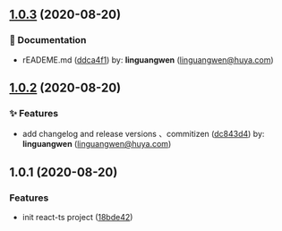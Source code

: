 ## [1.0.3](https://github.com/linsamasama/react-ts-template/compare/v1.0.2...v1.0.3) (2020-08-20)


### 📝 Documentation

* rEADEME.md ([ddca4f1](https://github.com/linsamasama/react-ts-template/commit/ddca4f1)) by: **linguangwen** (linguangwen@huya.com)



## [1.0.2](https://github.com/linsamasama/react-ts-template/compare/v1.0.1...v1.0.2) (2020-08-20)


### ✨ Features

* add changelog and release versions 、commitizen ([dc843d4](https://github.com/linsamasama/react-ts-template/commit/dc843d4)) by: **linguangwen** (linguangwen@huya.com)



## 1.0.1 (2020-08-20)


### Features

* init react-ts project ([18bde42](https://github.com/linsamasama/react-ts-template/commit/18bde42))



